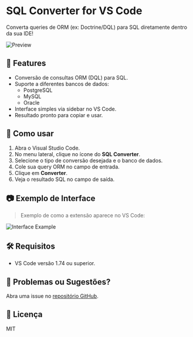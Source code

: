 # SQL Converter for VS Code

Converta queries de ORM (ex: Doctrine/DQL) para SQL diretamente dentro da sua IDE!

![Preview](https://github.com/horodeski/vscode-dql-to-sql-converter/extension/preview.png)

## 📌 Features

- Conversão de consultas ORM (DQL) para SQL.
- Suporte a diferentes bancos de dados:
  - PostgreSQL
  - MySQL
  - Oracle
- Interface simples via sidebar no VS Code.
- Resultado pronto para copiar e usar.

## 🚀 Como usar

1. Abra o Visual Studio Code.
2. No menu lateral, clique no ícone do **SQL Converter**.
3. Selecione o tipo de conversão desejada e o banco de dados.
4. Cole sua query ORM no campo de entrada.
5. Clique em **Converter**.
6. Veja o resultado SQL no campo de saída.

## 📷 Exemplo de Interface

> Exemplo de como a extensão aparece no VS Code:

![Interface Example](https://github.com/horodeski/vscode-dql-to-sql-converter/extension/preview.png)

## 🛠️ Requisitos

- VS Code versão 1.74 ou superior.

## 🐞 Problemas ou Sugestões?

Abra uma issue no [repositório GitHub](https://github.com/horodeski/vscode-dql-to-sql-converter/issues).

## 📄 Licença

MIT
